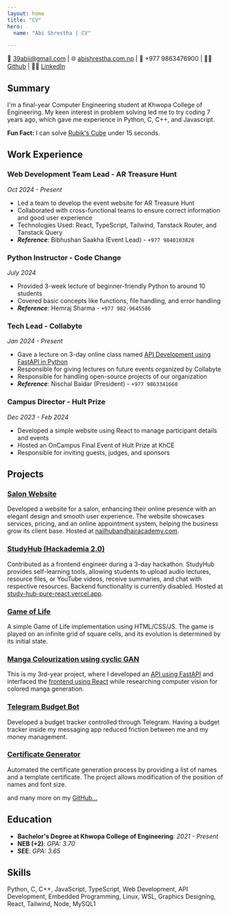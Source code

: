 ```yaml
---
layout: home
title: "CV"
hero:
  name: "Abi Shrestha | CV"

---
```


📧 [39abii@gmail.com](mailto:39abii@gmail.com) | 🌐 [abishrestha.com.np](https://abishrestha.com.np) | 📱 +977 9863476900 |
🧑‍💻 [Github](https://github.com/scifisatan) | 👨‍💼 [LinkedIn](https://www.linkedin.com/in/39abii)

## Summary

I'm a final-year Computer Engineering student at Khwopa College of Engineering. My keen interest in problem solving led me to try coding 7 years ago, which gave me experience in Python, C, C++, and Javascript.

**Fun Fact:** I can solve [Rubik's Cube](https://www.worldcubeassociation.org/persons/2019SHRE02) under 15 seconds.

## Work Experience

### Web Development Team Lead - AR Treasure Hunt

_Oct 2024 - Present_

- Led a team to develop the event website for AR Treasure Hunt
- Collaborated with cross-functional teams to ensure correct information and good user experience
- Technologies Used: React, TypeScript, Tailwind, Tanstack Router, and Tanstack Query
- _**Reference**_: Bibhushan Saakha (Event Lead) - `+977 9840103828`

### Python Instructor - Code Change

_July 2024_

- Provided 3-week lecture of beginner-friendly Python to around 10 students
- Covered basic concepts like functions, file handling, and error handling
- _**Reference**_: Hemraj Sharma - `+977 982-9645586`

### Tech Lead - Collabyte

_Jan 2024 - Present_

- Gave a lecture on 3-day online class named [API Development using FastAPI in Python](https://youtu.be/BwyH7hPkmJE?si=mF5paWMPCYjM_DmJ)
- Responsible for giving lectures on future events organized by Collabyte
- Responsible for handling open-source projects of our organization
- _**Reference**_: Nischal Baidar (President) - `+977 9863341660`


### Campus Director - Hult Prize

_Dec 2023 - Feb 2024_

- Developed a simple website using React to manage participant details and events
- Hosted an OnCampus Final Event of Hult Prize at KhCE
- Responsible for inviting guests, judges, and sponsors

## Projects

### [Salon Website](https://github.com/scifisatan/beauty)

Developed a website for a salon, enhancing their online presence with an elegant design and smooth user experience. The website showcases services, pricing, and an online appointment system, helping the business grow its client base. Hosted at [nailhubandhairacademy.com](https://www.nailhubandhairacademy.com/).

### [StudyHub (Hackademia 2.0)](https://github.com/scifisatan/StudyHubPureReact)

Contributed as a frontend engineer during a 3-day hackathon. StudyHub provides self-learning tools, allowing students to upload audio lectures, resource files, or YouTube videos, receive summaries, and chat with respective resources. Backend functionality is currently disabled. Hosted at [study-hub-pure-react.vercel.app](https://study-hub-pure-react.vercel.app).

### [Game of Life](https://abishrestha.com.np/automataGoL/)

A simple Game of Life implementation using HTML/CSS/JS. The game is played on an infinite grid of square cells, and its evolution is determined by its initial state.

### [Manga Colourization using cyclic GAN](https://github.com/chromaticEnhancer/TheModel)

This is my 3rd-year project, where I developed an [API using FastAPI](https://github.com/chromaticEnhancer/enhancerAPI) and interfaced the [frontend using React](https://github.com/chromaticEnhancer/frontend) while researching computer vision for colored manga generation.

### [Telegram Budget Bot](https://github.com/scifisatan/telegram-budget-bot)

Developed a budget tracker controlled through Telegram. Having a budget tracker inside my messaging app reduced friction between me and my money management.

### [Certificate Generator](https://github.com/collabyte/certificate-generator)

Automated the certificate generation process by providing a list of names and a template certificate. The project allows modification of the position of names and font size.

and many more on my [GitHub...](https://github.com/scifisatan?tab=repositories)

## Education

- **Bachelor's Degree at Khwopa College of Engineering**: _2021 - Present_
- **NEB (+2)**: _GPA: 3.70_
- **SEE**: _GPA: 3.65_

## Skills

Python, C, C++, JavaScript, TypeScript, Web Development, API Development, Embedded Programming, Linux, WSL, Graphics Designing, React, Tailwind, Node, MySQL1

